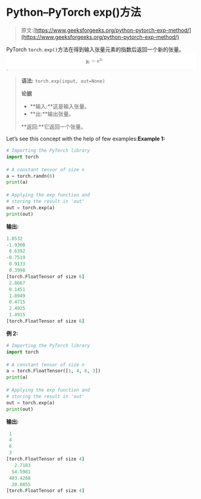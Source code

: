 # Python–PyTorch exp()方法

> 原文:[https://www.geeksforgeeks.org/python-pytorch-exp-method/](https://www.geeksforgeeks.org/python-pytorch-exp-method/)

PyTorch `torch.exp()`方法在得到输入张量元素的指数后返回一个新的张量。
![exp method](img/e8682b9011ae1bdee5775d20d75ee506.png)

> **语法:** `torch.exp(input, out=None)`
> 
> **论据**
> 
> *   **输入:**这是输入张量。
> *   **出:**输出张量。
> 
> **返回:**它返回一个张量。

Let’s see this concept with the help of few examples:**Example 1:**

```py
# Importing the PyTorch library 
import torch 

# A constant tensor of size n
a = torch.randn(6)
print(a)

# Applying the exp function and 
# storing the result in 'out'
out = torch.exp(a)
print(out)
```

**输出:**

```py
1.0532
-1.9300
 0.6392
-0.7519
 0.9133
 0.3998
[torch.FloatTensor of size 6]
 2.8667
 0.1451
 1.8949
 0.4715
 2.4925
 1.4915
[torch.FloatTensor of size 6]

```

**例 2:**

```py
# Importing the PyTorch library 
import torch 

# A constant tensor of size n
a = torch.FloatTensor([1, 4, 6, 3])
print(a)

# Applying the exp function and 
# storing the result in 'out'
out = torch.exp(a)
print(out)
```

**输出:**

```py
 1
 4
 6
 3
[torch.FloatTensor of size 4]
   2.7183
  54.5981
 403.4288
  20.0855
[torch.FloatTensor of size 4]

```